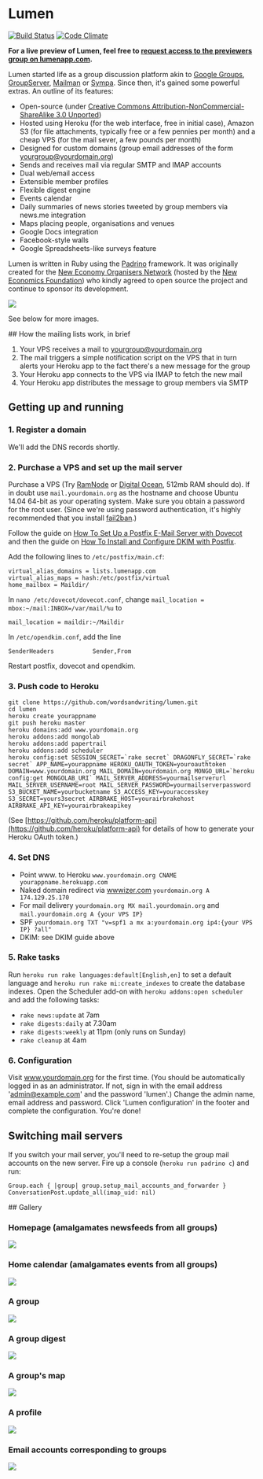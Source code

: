 # Lumen

[![Build Status](https://travis-ci.org/wordsandwriting/lumen.png?branch=master)](https://travis-ci.org/wordsandwriting/lumen)
[![Code Climate](https://codeclimate.com/github/wordsandwriting/lumen.png)](https://codeclimate.com/github/wordsandwriting/lumen)

**For a live preview of Lumen, feel free to [request access to the previewers group on lumenapp.com](http://www.lumenapp.com/groups/previewers/request_membership).**

Lumen started life as a group discussion platform akin to [Google Groups](http://groups.google.com), [GroupServer](http://groupserver.org/), 
[Mailman](http://www.list.org/) or [Sympa](http://www.sympa.org/). Since then, it's gained some powerful extras. An outline of its features:

* Open-source (under [Creative Commons Attribution-NonCommercial-ShareAlike 3.0 Unported](http://creativecommons.org/licenses/by-nc-sa/3.0/))
* Hosted using Heroku (for the web interface, free in initial case), Amazon S3 (for file attachments, typically free or a few pennies per month) and a cheap VPS (for the mail sever, a few pounds per month)
* Designed for custom domains (group email addresses of the form yourgroup@yourdomain.org)
* Sends and receives mail via regular SMTP and IMAP accounts
* Dual web/email access
* Extensible member profiles
* Flexible digest engine
* Events calendar
* Daily summaries of news stories tweeted by group members via news.me integration
* Maps placing people, organisations and venues
* Google Docs integration
* Facebook-style walls
* Google Spreadsheets-like surveys feature

Lumen is written in Ruby using the [Padrino](http://padrinorb.com/) framework. It was originally created for the [New Economy Organisers Network](http://neweconomyorganisersnetwork.org/) (hosted by the [New Economics Foundation](http://neweconomics.org/)) who kindly agreed to open source the project and continue to sponsor its development.

[<img src="http://wordsandwriting.github.io/lumen/images/top.jpg">](http://wordsandwriting.github.io/lumen/images/top.jpg)

See below for more images.

## How the mailing lists work, in brief

1. Your VPS receives a mail to yourgroup@yourdomain.org
2. The mail triggers a simple notification script on the VPS that in turn alerts your Heroku app to the fact there's a new message for the group
3. Your Heroku app connects to the VPS via IMAP to fetch the new mail
4. Your Heroku app distributes the message to group members via SMTP

## Getting up and running

### 1. Register a domain

We'll add the DNS records shortly.

###  2. Purchase a VPS and set up the mail server

Purchase a VPS (Try [RamNode](http://www.ramnode.com/) or [Digital Ocean](http://www.digitalocean.com), 512mb RAM should do). If in doubt use `mail.yourdomain.org` as the hostname and choose Ubuntu 14.04 64-bit as your operating system.
Make sure you obtain a password for the root user. (Since we're using password authentication, it's highly recommended that you install [fail2ban](https://www.liberiangeek.net/2014/10/install-configure-fail2ban-ubuntu-14-04-servers/).)

Follow the guide on [How To Set Up a Postfix E-Mail Server with Dovecot](https://www.digitalocean.com/community/tutorials/how-to-set-up-a-postfix-e-mail-server-with-dovecot) and
then the guide on [How To Install and Configure DKIM with Postfix](https://www.digitalocean.com/community/tutorials/how-to-install-and-configure-dkim-with-postfix-on-debian-wheezy).

Add the following lines to `/etc/postfix/main.cf`:

```
virtual_alias_domains = lists.lumenapp.com
virtual_alias_maps = hash:/etc/postfix/virtual
home_mailbox = Maildir/
```

In `nano /etc/dovecot/dovecot.conf`, change `mail_location = mbox:~/mail:INBOX=/var/mail/%u` to

```
mail_location = maildir:~/Maildir
```

In `/etc/opendkim.conf`, add the line
```
SenderHeaders           Sender,From
```

Restart postfix, dovecot and opendkim.

### 3. Push code to Heroku

```
git clone https://github.com/wordsandwriting/lumen.git
cd lumen
heroku create yourappname
git push heroku master
heroku domains:add www.yourdomain.org
heroku addons:add mongolab
heroku addons:add papertrail
heroku addons:add scheduler
heroku config:set SESSION_SECRET=`rake secret` DRAGONFLY_SECRET=`rake secret` APP_NAME=yourappname HEROKU_OAUTH_TOKEN=youroauthtoken DOMAIN=www.yourdomain.org MAIL_DOMAIN=yourdomain.org MONGO_URL=`heroku config:get MONGOLAB_URI` MAIL_SERVER_ADDRESS=yourmailserverurl MAIL_SERVER_USERNAME=root MAIL_SERVER_PASSWORD=yourmailserverpassword S3_BUCKET_NAME=yourbucketname S3_ACCESS_KEY=youraccesskey S3_SECRET=yours3secret AIRBRAKE_HOST=yourairbrakehost AIRBRAKE_API_KEY=yourairbrakeapikey
```

(See [https://github.com/heroku/platform-api](https://github.com/heroku/platform-api) for details of how to generate your Heroku OAuth token.)

### 4. Set DNS

* Point www. to Heroku `www.yourdomain.org CNAME yourappname.herokuapp.com`
* Naked domain redirect via [wwwizer.com](http://wwwizer.com) `yourdomain.org A 174.129.25.170` 
* For mail delivery `yourdomain.org MX mail.yourdomain.org` and `mail.yourdomain.org A {your VPS IP}`
* SPF `yourdomain.org TXT "v=spf1 a mx a:yourdomain.org ip4:{your VPS IP} ?all"`
* DKIM: see DKIM guide above

### 5. Rake tasks

Run `heroku run rake languages:default[English,en]` to set a default language and `heroku run rake mi:create_indexes` to create the database indexes. Open the Scheduler add-on with `heroku addons:open scheduler` and add the following tasks:
* `rake news:update` at 7am
* `rake digests:daily` at 7.30am
* `rake digests:weekly` at 11pm (only runs on Sunday)
* `rake cleanup` at 4am

### 6. Configuration

Visit www.yourdomain.org for the first time. (You should be automatically logged in as an administrator. If not, sign in with the email address 'admin@example.com' and the password 'lumen'.) Change the admin name, email address and password. Click 'Lumen configuration' in the footer and complete the configuration. You're done!

## Switching mail servers

If you switch your mail server, you'll need to re-setup the group mail accounts on the new server. Fire up a console (`heroku run padrino c`) and run:
```
Group.each { |group| group.setup_mail_accounts_and_forwarder }
ConversationPost.update_all(imap_uid: nil)
```

## Gallery

### Homepage (amalgamates newsfeeds from all groups)
[<img src="http://wordsandwriting.github.io/lumen/images/home.jpg">](http://wordsandwriting.github.io/lumen/images/home.jpg)

### Home calendar (amalgamates events from all groups)
[<img src="http://wordsandwriting.github.io/lumen/images/calendar.jpg">](http://wordsandwriting.github.io/lumen/images/calendar.jpg)

### A group
[<img src="http://wordsandwriting.github.io/lumen/images/group.jpg">](http://wordsandwriting.github.io/lumen/images/group.jpg)

### A group digest
[<img src="http://wordsandwriting.github.io/lumen/images/digest.jpg">](http://wordsandwriting.github.io/lumen/images/digest.jpg)

### A group's map
[<img src="http://wordsandwriting.github.io/lumen/images/map.jpg">](http://wordsandwriting.github.io/lumen/images/map.jpg)

### A profile 
[<img src="http://wordsandwriting.github.io/lumen/images/profile.jpg">](http://wordsandwriting.github.io/lumen/images/profile.jpg)

### Email accounts corresponding to groups 
[<img src="http://wordsandwriting.github.io/lumen/images/virtualmin.jpg">](http://wordsandwriting.github.io/lumen/images/virtualmin.jpg)

